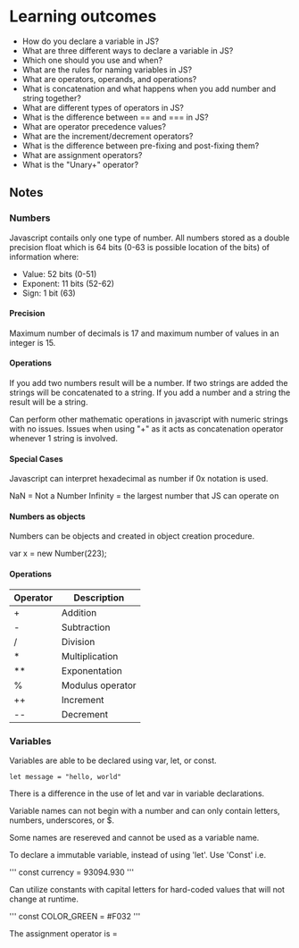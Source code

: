 # Learning outcomes

* How do you declare a variable in JS?
* What are three different ways to declare a variable in JS?
* Which one should you use and when?
* What are the rules for naming variables in JS?
* What are operators, operands, and operations?
* What is concatenation and what happens when you add number and string together?
* What are different types of operators in JS?
* What is the difference between == and === in JS?
* What are operator precedence values?
* What are the increment/decrement operators?
* What is the difference between pre-fixing and post-fixing them?
* What are assignment operators?
* What is the "Unary+" operator?

## Notes
### Numbers

Javascript contails only one type of number. All numbers stored as a double precision float which is 64 bits (0-63 is possible location of the bits) of information where:
  * Value: 52 bits (0-51)
  * Exponent: 11 bits (52-62)
  * Sign: 1 bit (63)
  
 #### Precision
 Maximum number of decimals is 17 and maximum number of values in an integer is 15.
 
 #### Operations
 
 If you add two numbers result will be a number. 
 If two strings are added the strings will be concatenated to a string.
 If you add a number and a string the result will be a string.
 
 Can perform other mathematic operations in javascript with numeric strings with no issues. 
 Issues when using "+" as it acts as concatenation operator whenever 1 string is involved.
 
 #### Special Cases
 
 Javascript can interpret hexadecimal as number if 0x notation is used.
 
 NaN = Not a Number 
 Infinity = the largest number that JS can operate on
 
 #### Numbers as objects
 
 Numbers can be objects and created in object creation procedure.
 
 var x = new Number(223);
 
 #### Operations
 
 Operator | Description
 ---------|------------
 \+ | Addition
 \- | Subtraction
 \/ | Division
 \* | Multiplication
 \** | Exponentation
 \% | Modulus operator
 \+\+ | Increment
 \-\- | Decrement
 
 ### Variables
 
 Variables are able to be declared using var, let, or const.
 
 ``` let message = "hello, world" ```
 
 There is a difference in the use of let and var in variable declarations.
 
 Variable names can not begin with a number and can only contain letters, numbers, underscores, or $.
 
 Some names are resereved and cannot be used as a variable name.
 
 To declare a immutable variable, instead of using 'let'. Use 'Const' i.e.
 
 ''' const currency = 93094.930 '''
 
 Can utilize constants with capital letters for hard-coded values that will not change at runtime.
 
 ''' const COLOR_GREEN = #F032 '''
 
 
 
 
 
 The assignment operator is =
